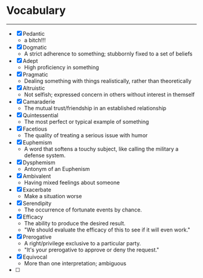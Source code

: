 # Vocabulary 

---

- [x] Pedantic
	- a bitch!!!
- [x] Dogmatic
	- A strict adherence to something; stubbornly fixed to a set of beliefs  
- [x] Adept
	- High proficiency in something
- [x] Pragmatic
	- Dealing something with things realistically, rather than theoretically
- [x] Altruistic
	-  Not selfish; expressed concern in others without interest in themself
- [x] Camaraderie
	- The mutual trust/friendship in an established relationship
- [x] Quintessential
	- The most perfect or typical example of something
- [x] Facetious
	- The quality of treating a serious issue with humor
- [x] Euphemism
	- A word that softens a touchy subject, like calling the military a defense system.
- [x] Dysphemism
	- Antonym of an Euphenism
- [x] Ambivalent
	- Having mixed feelings about someone
- [x] Exacerbate
	- Make a situation worse
- [x] Serendipity
	- The occurrence of fortunate events by chance.
- [x] Efficacy
	- The ability to produce the desired result. 
	- "We should evaluate the efficacy of this to see if it will even work."
- [x] Prerogative
	- A right/privilege exclusive to a particular party.
	- "It's your prerogative to approve or deny the request."
- [x] Equivocal
	- More than one interpretation; ambiguous  
- [ ] 


